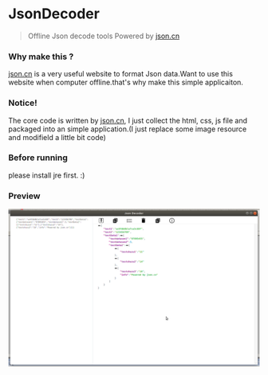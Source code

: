 # JsonDecoder

> Offline Json decode tools
> Powered by [json.cn](https://www.json.cn/)

### Why make this ?

[json.cn](https://www.json.cn/) is a very useful website to format Json data.Want to use this website when computer offline.that's why make this simple applicaiton.

### Notice!

The core code is written by [json.cn](https://www.json.cn/), I just collect the html, css, js file and packaged into an simple application.(I just replace some image resource and modifield a little bit code)

### Before running

please install jre first.   :)

### Preview
![JsonDecoder](./preview/preview1.png)

